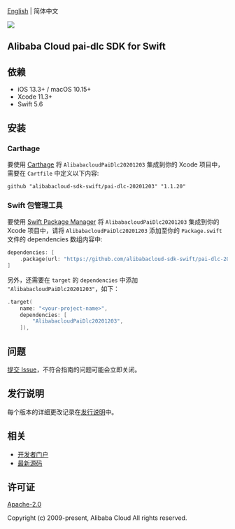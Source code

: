 [English](README.md) | 简体中文

![](https://aliyunsdk-pages.alicdn.com/icons/AlibabaCloud.svg)

## Alibaba Cloud pai-dlc SDK for Swift

## 依赖

- iOS 13.3+ / macOS 10.15+
- Xcode 11.3+
- Swift 5.6

## 安装

### Carthage

要使用 [Carthage](https://github.com/Carthage/Carthage) 将 `AlibabacloudPaiDlc20201203` 集成到你的 Xcode 项目中，需要在 `Cartfile` 中定义以下内容:

```ogdl
github "alibabacloud-sdk-swift/pai-dlc-20201203" "1.1.20"
```

### Swift 包管理工具

要使用 [Swift Package Manager](https://swift.org/package-manager/) 将 `AlibabacloudPaiDlc20201203` 集成到你的 Xcode 项目中，请将 `AlibabacloudPaiDlc20201203` 添加至你的 `Package.swift` 文件的 dependencies 数组内容中:

```swift
dependencies: [
    .package(url: "https://github.com/alibabacloud-sdk-swift/pai-dlc-20201203.git", from: "1.1.20")
]
```

另外，还需要在 `target` 的 `dependencies` 中添加 `"AlibabacloudPaiDlc20201203"`，如下：

```swift
.target(
    name: "<your-project-name>",
    dependencies: [
        "AlibabacloudPaiDlc20201203",
    ]),
```

## 问题

[提交 Issue](https://github.com/alibabacloud-sdk-swift/pai-dlc-20201203/issues/new)，不符合指南的问题可能会立即关闭。

## 发行说明

每个版本的详细更改记录在[发行说明](./ChangeLog.txt)中。

## 相关

* [开发者门户](https://next.api.aliyun.com/home)
* [最新源码](https://github.com/alibabacloud-sdk-swift/pai-dlc-20201203)

## 许可证

[Apache-2.0](http://www.apache.org/licenses/LICENSE-2.0)

Copyright (c) 2009-present, Alibaba Cloud All rights reserved.
